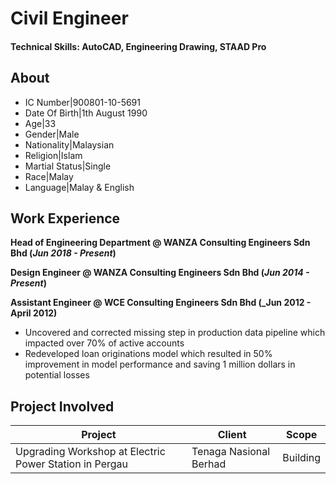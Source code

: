 # Civil Engineer

#### Technical Skills: AutoCAD, Engineering Drawing, STAAD Pro 

## About
- IC Number|900801-10-5691								       		
- Date Of Birth|1th August 1990	
- Age|33			
- Gender|Male
- Nationality|Malaysian
- Religion|Islam
- Martial Status|Single
- Race|Malay
- Language|Malay & English							       		


## Work Experience
**Head of Engineering Department @ WANZA Consulting Engineers Sdn Bhd (_Jun 2018 - Present_)**


**Design Engineer @ WANZA Consulting Engineers Sdn Bhd (_Jun 2014 - Present_)**


**Assistant Engineer @ WCE Consulting Engineers Sdn Bhd (_Jun 2012 - April 2012)**
- Uncovered and corrected missing step in production data pipeline which impacted over 70% of active accounts
- Redeveloped loan originations model which resulted in 50% improvement in model performance and saving 1 million dollars in potential losses


## Project Involved
| Project                                                 | Client                  | Scope         |
| -------------                                           | -------------           | ------------- |
| Upgrading Workshop at Electric Power Station in Pergau  | Tenaga Nasional Berhad  | Building      |
